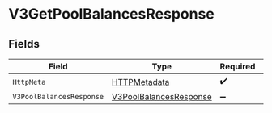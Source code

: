 # V3GetPoolBalancesResponse


## Fields

| Field                                                                       | Type                                                                        | Required                                                                    | Description                                                                 |
| --------------------------------------------------------------------------- | --------------------------------------------------------------------------- | --------------------------------------------------------------------------- | --------------------------------------------------------------------------- |
| `HttpMeta`                                                                  | [HTTPMetadata](../../Models/Components/HTTPMetadata.md)                     | :heavy_check_mark:                                                          | N/A                                                                         |
| `V3PoolBalancesResponse`                                                    | [V3PoolBalancesResponse](../../Models/Components/V3PoolBalancesResponse.md) | :heavy_minus_sign:                                                          | OK                                                                          |